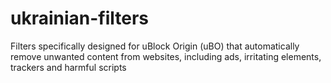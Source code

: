 # ukrainian-filters
Filters specifically designed for uBlock Origin (uBO) that automatically remove unwanted content from websites, including ads, irritating elements, trackers and harmful scripts
